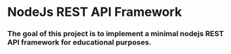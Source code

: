 # NodeJs REST API Framework 

### The goal of this project is to implement a minimal nodejs REST API framework for educational purposes.